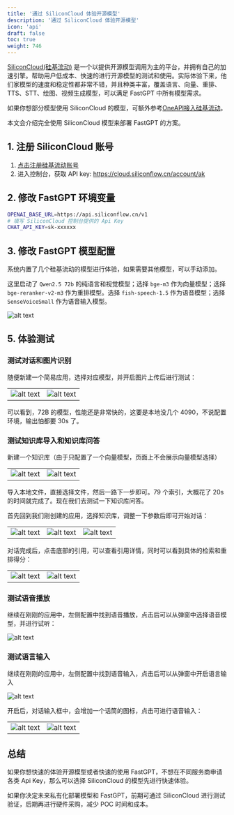 ```yaml
---
title: '通过 SiliconCloud 体验开源模型'
description: '通过 SiliconCloud 体验开源模型'
icon: 'api'
draft: false
toc: true
weight: 746
---
```


[SiliconCloud(硅基流动)](https://cloud.siliconflow.cn/i/TR9Ym0c4) 是一个以提供开源模型调用为主的平台，并拥有自己的加速引擎。帮助用户低成本、快速的进行开源模型的测试和使用。实际体验下来，他们家模型的速度和稳定性都非常不错，并且种类丰富，覆盖语言、向量、重排、TTS、STT、绘图、视频生成模型，可以满足 FastGPT 中所有模型需求。

如果你想部分模型使用 SiliconCloud 的模型，可额外参考[OneAPI接入硅基流动](/docs/development/modelconfig/one-api/#硅基流动--开源模型大合集)。

本文会介绍完全使用 SiliconCloud 模型来部署 FastGPT 的方案。


## 1. 注册 SiliconCloud 账号

1. [点击注册硅基流动账号](https://cloud.siliconflow.cn/i/TR9Ym0c4)
2. 进入控制台，获取 API key: https://cloud.siliconflow.cn/account/ak

## 2. 修改 FastGPT 环境变量

```bash
OPENAI_BASE_URL=https://api.siliconflow.cn/v1
# 填写 SiliconCloud 控制台提供的 Api Key
CHAT_API_KEY=sk-xxxxxx
```

## 3. 修改 FastGPT 模型配置

系统内置了几个硅基流动的模型进行体验，如果需要其他模型，可以手动添加。

这里启动了 `Qwen2.5 72b` 的纯语言和视觉模型；选择 `bge-m3` 作为向量模型；选择 `bge-reranker-v2-m3` 作为重排模型。选择 `fish-speech-1.5` 作为语音模型；选择 `SenseVoiceSmall` 作为语音输入模型。

![alt text](/imgs/image-104.png)

## 5. 体验测试

### 测试对话和图片识别

随便新建一个简易应用，选择对应模型，并开启图片上传后进行测试：

| | |
| --- | --- |
| ![alt text](/imgs/image-68.png) | ![alt text](/imgs/image-70.png) |

可以看到，72B 的模型，性能还是非常快的，这要是本地没几个 4090，不说配置环境，输出怕都要 30s 了。

### 测试知识库导入和知识库问答

新建一个知识库（由于只配置了一个向量模型，页面上不会展示向量模型选择）

| | |
| --- | --- |
| ![alt text](/imgs/image-72.png) | ![alt text](/imgs/image-71.png) |

导入本地文件，直接选择文件，然后一路下一步即可。79 个索引，大概花了 20s 的时间就完成了。现在我们去测试一下知识库问答。

首先回到我们刚创建的应用，选择知识库，调整一下参数后即可开始对话：

| | | | 
| --- | --- | --- |
| ![alt text](/imgs/image-73.png) | ![alt text](/imgs/image-75.png) | ![alt text](/imgs/image-76.png) |

对话完成后，点击底部的引用，可以查看引用详情，同时可以看到具体的检索和重排得分：

| | |
| --- | --- |
| ![alt text](/imgs/image-77.png) | ![alt text](/imgs/image-78.png) |

### 测试语音播放

继续在刚刚的应用中，左侧配置中找到语音播放，点击后可以从弹窗中选择语音模型，并进行试听：

![alt text](/imgs/image-79.png)

### 测试语言输入

继续在刚刚的应用中，左侧配置中找到语音输入，点击后可以从弹窗中开启语言输入

![alt text](/imgs/image-80.png)

开启后，对话输入框中，会增加一个话筒的图标，点击可进行语音输入：

| | |
| --- | --- |
| ![alt text](/imgs/image-81.png) | ![alt text](/imgs/image-82.png) |

## 总结

如果你想快速的体验开源模型或者快速的使用 FastGPT，不想在不同服务商申请各类 Api Key，那么可以选择 SiliconCloud 的模型先进行快速体验。

如果你决定未来私有化部署模型和 FastGPT，前期可通过 SiliconCloud 进行测试验证，后期再进行硬件采购，减少 POC 时间和成本。